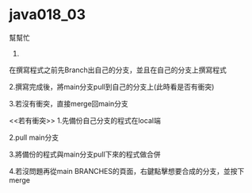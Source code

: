 # java018_03
幫幫忙

1.
在撰寫程式之前先Branch出自己的分支，並且在自己的分支上撰寫程式

2.撰寫完成後，將main分支pull到自己的分支上(此時看是否有衝突)

3.若沒有衝突，直接merge回main分支
  

<<若有衝突>>
1.先備份自己分支的程式在local端
  
2.pull main分支

3.將備份的程式與main分支pull下來的程式做合併

4.若沒問題再從main BRANCHES的頁面，右鍵點擊想要合成的分支，並按下merge